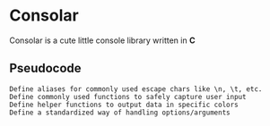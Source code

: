 # Consolar
Consolar is a cute little console library written in **C**

## Pseudocode
```
Define aliases for commonly used escape chars like \n, \t, etc.
Define commonly used functions to safely capture user input
Define helper functions to output data in specific colors
Define a standardized way of handling options/arguments
```
